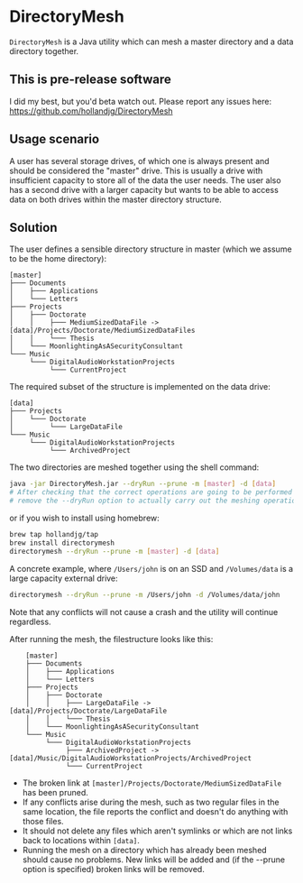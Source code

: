 DirectoryMesh
==============

`DirectoryMesh` is a Java utility which can mesh a master directory and a data directory together. 

This is pre-release software
-----------------------------

I did my best, but you'd beta watch out. Please report any issues here: https://github.com/hollandjg/DirectoryMesh

Usage scenario
---------------

A user has several storage drives, of which one is always present and should be considered the "master" drive.
This is usually a drive with insufficient capacity to store all of the data the user needs.
The user also has a second drive with a larger capacity but wants to be able to access data on both drives within the
master directory structure.

Solution
---------

The user defines a sensible directory structure in master (which we assume to be the home directory):

    [master]
    ├─── Documents
    │    ├─── Applications
    │    └─── Letters
    ├─── Projects
    │    ├─── Doctorate
    │    │    ├─── MediumSizedDataFile -> [data]/Projects/Doctorate/MediumSizedDataFiles
    │    │    └─── Thesis
    │    └─── MoonlightingAsASecurityConsultant
    └─── Music
         └─── DigitalAudioWorkstationProjects
              └─── CurrentProject
              


The required subset of the structure is implemented on the data drive:

    [data]
    ├─── Projects
    │    └─── Doctorate
    │         └─── LargeDataFile
    └─── Music
         └─── DigitalAudioWorkstationProjects
              └─── ArchivedProject
   
The two directories are meshed together using the shell command:

```bash
java -jar DirectoryMesh.jar --dryRun --prune -m [master] -d [data]
# After checking that the correct operations are going to be performed and dealing with any conflicts reported,
# remove the --dryRun option to actually carry out the meshing operation. 
```

or if you wish to install using homebrew:

```bash
brew tap hollandjg/tap 
brew install directorymesh
directorymesh --dryRun --prune -m [master] -d [data]
```

A concrete example, where `/Users/john` is on an SSD and `/Volumes/data` is a large capacity external drive:

```bash
directorymesh --dryRun --prune -m /Users/john -d /Volumes/data/john
```



Note that any conflicts will not cause a crash and the utility will continue regardless.

After running the mesh, the filestructure looks like this:

        [master]
        ├─── Documents
        │    ├─── Applications
        │    └─── Letters
        ├─── Projects
        │    ├─── Doctorate
        │    │    ├─── LargeDataFile -> [data]/Projects/Doctorate/LargeDataFile
        │    │    └─── Thesis
        │    └─── MoonlightingAsASecurityConsultant
        └─── Music
             └─── DigitalAudioWorkstationProjects
                  ├─── ArchivedProject -> [data]/Music/DigitalAudioWorkstationProjects/ArchivedProject
                  └─── CurrentProject


 - The broken link at `[master]/Projects/Doctorate/MediumSizedDataFile` has been pruned. 
 - If any conflicts arise during the mesh, such as two regular files in the same location, the file reports the conflict and doesn't do anything with those files. 
 - It should not delete any files which aren't symlinks or which are not links back to locations within `[data]`. 
 - Running the mesh on a directory which has already been meshed should cause no problems. New links will be added and (if the --prune option is specified) broken links will be removed. 
   